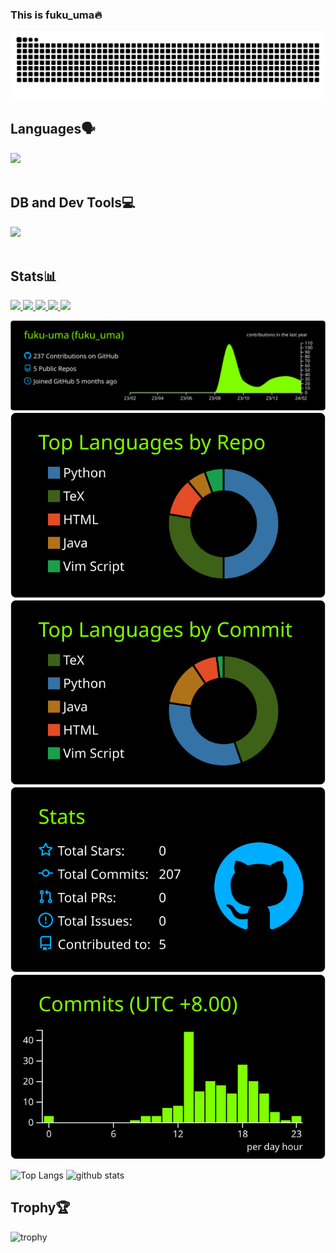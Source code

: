 ### This is fuku_uma🔥
![](https://raw.githubusercontent.com/fuku-uma/fuku-uma/output/github-contribution-grid-snake.svg)

## Languages🗣️

<img src="https://skillicons.dev/icons?i=python,java,c,html,css,latex" /> <br /><br />

## DB and Dev Tools💻

<img src="https://skillicons.dev/icons?i=vim,vscode,mysql,sqlite,mongo,git,github,docker,linux" /> <br /><br />


## Stats📊
<p align="left">
  <a href="https://github.com/fuku-uma">
    <img height="20" src="https://komarev.com/ghpvc/?username=fuku-uma" />
  </a>
  <a href="https://github.com/fuku-uma">
    <img height="20" src="https://img.shields.io/github/followers/fuku-uma?label=follow&logo=github&style=flat" />
  </a>
  <a href="http://twitter.com/fuku_umaiux">
    <img height="20" src="https://img.shields.io/twitter/follow/yutkat?label=Twitter&logo=twitter&style=flat" />
  </a>
  <a href="http://qiita.com/fuku_uma">
    <img height="20" src="https://qiita-badge.apiapi.app/s/fuku_uma/posts.svg" />
  </a>
  <a href="http://qiita.com/fuku_uma">
    <img height="20" src="https://qiita-badge.apiapi.app/s/fuku_uma/contributions.svg" />
</p>



[![](https://raw.githubusercontent.com/fuku-uma/fuku-uma/main/profile-summary-card-output/chartreuse_dark/0-profile-details.svg)](https://github.com/vn7n24fzkq/github-profile-summary-cards)
[![](https://raw.githubusercontent.com/fuku-uma/fuku-uma/main/profile-summary-card-output/chartreuse_dark/1-repos-per-language.svg)](https://github.com/vn7n24fzkq/github-profile-summary-cards) [![](https://raw.githubusercontent.com/fuku-uma/fuku-uma/main/profile-summary-card-output/chartreuse_dark/2-most-commit-language.svg)](https://github.com/vn7n24fzkq/github-profile-summary-cards)
[![](https://raw.githubusercontent.com/fuku-uma/fuku-uma/main/profile-summary-card-output/chartreuse_dark/3-stats.svg)](https://github.com/vn7n24fzkq/github-profile-summary-cards) [![](https://raw.githubusercontent.com/fuku-uma/fuku-uma/main/profile-summary-card-output/chartreuse_dark/4-productive-time.svg)](https://github.com/vn7n24fzkq/github-profile-summary-cards)
<p align="left"> 
  <img alt="Top Langs" height="164px" src="https://github-readme-stats.vercel.app/api/top-langs/?username=fuku-uma&layout=compact&show_icons=true&theme=onedark" />
  <img alt="github stats" height="164px" src="https://github-readme-stats.vercel.app/api?username=fuku-uma&theme=onedark&show_icons=ture" />
</p>





## Trophy🏆
![trophy](https://github-profile-trophy.vercel.app/?username=fuku-uma&theme=gruvbox)



